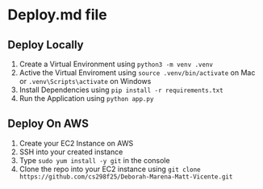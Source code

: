 # Deploy.md file
## Deploy Locally
1. Create a Virtual Environment using `python3 -m venv .venv`
2. Active the Virtual Enviroment using `source .venv/bin/activate` on Mac or `.venv\Scripts\activate` on Windows
3. Install Dependencies using `pip install -r requirements.txt`
4. Run the Application using `python app.py`
## Deploy On AWS
1. Create your EC2 Instance on AWS
2. SSH into your created instance
3. Type `sudo yum install -y git` in the console
4. Clone the repo into your EC2 instance using `git clone https://github.com/cs298f25/Deborah-Marena-Matt-Vicente.git`


